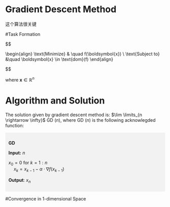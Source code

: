 # Gradient Descent Method
这个算法很关键

#Task Formation

$$ 

\begin{align}
\text{Minimize} & \quad f(\boldsymbol{x})  \\
\text{Subject to} &\quad 
    \boldsymbol{x} \in \text{dom}(f) 
\end{align}

$$ 

where $\boldsymbol{x} \in \mathbb{R}^n$

# Algorithm and Solution
The solution given by gradient descent method is:
$\lim \limits_{n \rightarrow \infty}$ GD $(n)$, where GD $(n)$ is the following acknowlegded function:

<div style="background-color: #f2f2f2; padding: 10px;">

**GD**

**Input:** $n$ 

$x_0 = 0$
for $k = 1: n$  
$\quad x_k = x_{k-1} - \alpha \cdot \nabla{f}(x_{k-1})$

**Output**: $x_n$   
</div>

#Convergence in 1-dimensional Space
